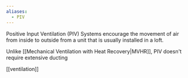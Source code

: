 ```yaml
---
aliases:
  - PIV
---
```


Positive Input Ventilation (PIV) Systems encourage the movement of air from inside to outside from a unit that is usually installed in a loft.

Unlike [[Mechanical Ventilation with Heat Recovery|MVHR]], PIV doesn't require extensive ducting

[[ventilation]]